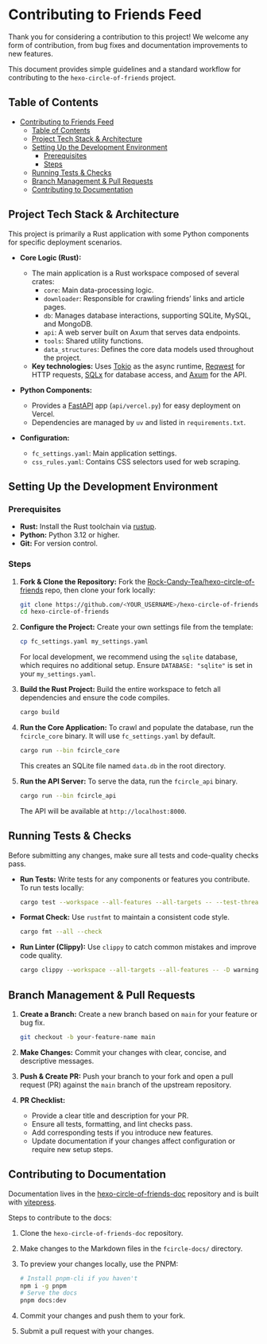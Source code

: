 # Contributing to Friends Feed

Thank you for considering a contribution to this project! We welcome any form of contribution, from bug fixes and documentation improvements to new features.

This document provides simple guidelines and a standard workflow for contributing to the `hexo-circle-of-friends` project.

## Table of Contents

- [Contributing to Friends Feed](#contributing-to-friends-feed)
  - [Table of Contents](#table-of-contents)
  - [Project Tech Stack & Architecture](#project-tech-stack--architecture)
  - [Setting Up the Development Environment](#setting-up-the-development-environment)
    - [Prerequisites](#prerequisites)
    - [Steps](#steps)
  - [Running Tests & Checks](#running-tests--checks)
  - [Branch Management & Pull Requests](#branch-management--pull-requests)
  - [Contributing to Documentation](#contributing-to-documentation)

## Project Tech Stack & Architecture

This project is primarily a Rust application with some Python components for specific deployment scenarios.

- **Core Logic (Rust):**

  - The main application is a Rust workspace composed of several crates:
    - `core`: Main data-processing logic.
    - `downloader`: Responsible for crawling friends’ links and article pages.
    - `db`: Manages database interactions, supporting SQLite, MySQL, and MongoDB.
    - `api`: A web server built on Axum that serves data endpoints.
    - `tools`: Shared utility functions.
    - `data_structures`: Defines the core data models used throughout the project.
  - **Key technologies:** Uses [Tokio](https://tokio.rs/) as the async runtime, [Reqwest](https://github.com/seanmonstar/reqwest) for HTTP requests, [SQLx](https://github.com/launchbadge/sqlx) for database access, and [Axum](https://github.com/tokio-rs/axum) for the API.

- **Python Components:**

  - Provides a [FastAPI](https://fastapi.tiangolo.com/) app (`api/vercel.py`) for easy deployment on Vercel.
  - Dependencies are managed by `uv` and listed in `requirements.txt`.

- **Configuration:**
  - `fc_settings.yaml`: Main application settings.
  - `css_rules.yaml`: Contains CSS selectors used for web scraping.

## Setting Up the Development Environment

### Prerequisites

- **Rust:** Install the Rust toolchain via [rustup](https://rustup.rs/).
- **Python:** Python 3.12 or higher.
- **Git:** For version control.

### Steps

1. **Fork & Clone the Repository:**
   Fork the [Rock-Candy-Tea/hexo-circle-of-friends](https://github.com/Rock-Candy-Tea/hexo-circle-of-friends) repo, then clone your fork locally:

   ```bash
   git clone https://github.com/<YOUR_USERNAME>/hexo-circle-of-friends.git
   cd hexo-circle-of-friends
   ```

2. **Configure the Project:**
   Create your own settings file from the template:

   ```bash
   cp fc_settings.yaml my_settings.yaml
   ```

   For local development, we recommend using the `sqlite` database, which requires no additional setup. Ensure `DATABASE: "sqlite"` is set in your `my_settings.yaml`.

3. **Build the Rust Project:**
   Build the entire workspace to fetch all dependencies and ensure the code compiles.

   ```bash
   cargo build
   ```

4. **Run the Core Application:**
   To crawl and populate the database, run the `fcircle_core` binary. It will use `fc_settings.yaml` by default.

   ```bash
   cargo run --bin fcircle_core
   ```

   This creates an SQLite file named `data.db` in the root directory.

5. **Run the API Server:**
   To serve the data, run the `fcircle_api` binary.

   ```bash
   cargo run --bin fcircle_api
   ```

   The API will be available at `http://localhost:8000`.

## Running Tests & Checks

Before submitting any changes, make sure all tests and code-quality checks pass.

- **Run Tests:**
  Write tests for any components or features you contribute. To run tests locally:

  ```bash
  cargo test --workspace --all-features --all-targets -- --test-threads=1
  ```

- **Format Check:**
  Use `rustfmt` to maintain a consistent code style.

  ```bash
  cargo fmt --all --check
  ```

- **Run Linter (Clippy):**
  Use `clippy` to catch common mistakes and improve code quality.

  ```bash
  cargo clippy --workspace --all-targets --all-features -- -D warnings
  ```

## Branch Management & Pull Requests

1. **Create a Branch:** Create a new branch based on `main` for your feature or bug fix.

   ```bash
   git checkout -b your-feature-name main
   ```

2. **Make Changes:** Commit your changes with clear, concise, and descriptive messages.

3. **Push & Create PR:** Push your branch to your fork and open a pull request (PR) against the `main` branch of the upstream repository.

4. **PR Checklist:**

   - Provide a clear title and description for your PR.
   - Ensure all tests, formatting, and lint checks pass.
   - Add corresponding tests if you introduce new features.
   - Update documentation if your changes affect configuration or require new setup steps.

## Contributing to Documentation

Documentation lives in the [hexo-circle-of-friends-doc](https://github.com/hiltay/hexo-circle-of-friends-doc) repository and is built with [vitepress](https://vitepress.dev/).

Steps to contribute to the docs:

1. Clone the `hexo-circle-of-friends-doc` repository.

2. Make changes to the Markdown files in the `fcircle-docs/` directory.

3. To preview your changes locally, use the PNPM:

   ```bash
   # Install pnpm-cli if you haven't
   npm i -g pnpm
   # Serve the docs
   pnpm docs:dev
   ```
  
4. Commit your changes and push them to your fork.

5. Submit a pull request with your changes.